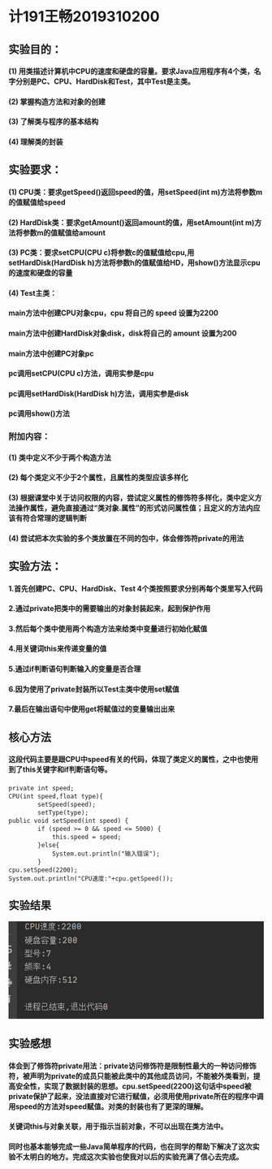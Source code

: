 # 计191王畅2019310200
## 实验目的：
#### (1) 用类描述计算机中CPU的速度和硬盘的容量。要求Java应用程序有4个类，名字分别是PC、CPU、HardDisk和Test，其中Test是主类。
#### (2) 掌握构造方法和对象的创建
#### (3) 了解类与程序的基本结构
#### (4) 理解类的封装
## 实验要求：
#### (1) CPU类：要求getSpeed()返回speed的值，用setSpeed(int m)方法将参数m的值赋值给speed
#### (2) HardDisk类：要求getAmount()返回amount的值，用setAmount(int m)方法将参数m的值赋值给amount
#### (3) PC类：要求setCPU(CPU c)将参数c的值赋值给cpu,用setHardDisk(HardDisk h)方法将参数h的值赋值给HD，用show()方法显示cpu的速度和硬盘的容量
#### (4) Test主类：
#### main方法中创建CPU对象cpu，cpu 将自己的 speed 设置为2200
#### main方法中创建HardDisk对象disk，disk将自己的 amount 设置为200
#### main方法中创建PC对象pc
#### pc调用setCPU(CPU c)方法，调用实参是cpu
#### pc调用setHardDisk(HardDisk h)方法，调用实参是disk
#### pc调用show()方法
### 附加内容：
#### (1) 类中定义不少于两个构造方法
#### (2) 每个类定义不少于2个属性，且属性的类型应该多样化
#### (3) 根据课堂中关于访问权限的内容，尝试定义属性的修饰符多样化，类中定义方法操作属性，避免直接通过“类对象.属性”的形式访问属性值；且定义的方法内应该有符合常理的逻辑判断
#### (4) 尝试把本次实验的多个类放置在不同的包中，体会修饰符private的用法

## 实验方法：
#### 1.首先创建PC、CPU、HardDisk、Test 4个类按照要求分别再每个类里写入代码
#### 2.通过private把类中的需要输出的对象封装起来，起到保护作用
#### 3.然后每个类中使用两个构造方法来给类中变量进行初始化赋值
#### 4.用关键词this来传递变量的值
#### 5.通过if判断语句判断输入的变量是否合理
#### 6.因为使用了private封装所以Test主类中使用set赋值
#### 7.最后在输出语句中使用get将赋值过的变量输出出来
## 核心方法
#### 这段代码主要是跟CPU中speed有关的代码，体现了类定义的属性，之中也使用到了this关键字和if判断语句等。
```
private int speed;
CPU(int speed,float type){
        setSpeed(speed);
        setType(type);
public void setSpeed(int speed) {
        if (speed >= 0 && speed <= 5000) {
            this.speed = speed;
        }else{
            System.out.println("输入错误");
        }
cpu.setSpeed(2200);
System.out.println("CPU速度:"+cpu.getSpeed());
```
## 实验结果
![实验结果截图](https://github.com/wccc33/JAVA-/blob/main/%E5%B1%8F%E5%B9%95%E6%88%AA%E5%9B%BE%202020-10-05%20214330.png)
## 实验感想
#### 体会到了修饰符private用法：private访问修饰符是限制性最大的一种访问修饰符，被声明为private的成员只能被此类中的其他成员访问，不能被外类看到，提高安全性，实现了数据封装的思想。cpu.setSpeed(2200)这句话中speed被private保护了起来，没法直接对它进行赋值，必须用使用private所在的程序中调用speed的方法对speed赋值。对类的封装也有了更深的理解。
#### 关键词this与对象关联，用于指示当前对象，不可以出现在类方法中。
#### 同时也基本能够完成一些Java简单程序的代码，也在同学的帮助下解决了这次实验不太明白的地方。完成这次实验也使我对以后的实验充满了信心去完成。

